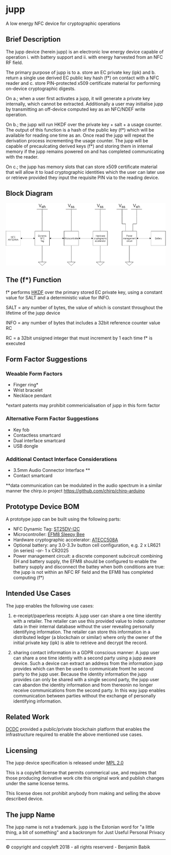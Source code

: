 # jupp
A low energy NFC device for cryptographic operations

## Brief Description

The jupp device (herein jupp) is an electronic low energy device capable of operation i. with battery support and ii. with energy harvested from an NFC RF field.

The primary purpose of jupp is to a. store an EC private key (ipk) and b. return a single use derived EC public key hash (f*) on contact with a NFC reader and c. store PIN-protected x509 certificate material for performing on-device cryptographic digests.

On a.; when a user first activates a jupp, it will generate a private key internally, which cannot be extracted. Additionally a user may initialise jupp by transmitting an off-device computed key as an NFC/NDEF write operation.

On b.; the jupp will run HKDF over the private key + salt + a usage counter. The output of this function is a hash of the public key (f*) which will be available for reading one time as an. Once read the jupp will repeat the derivation process incrementing the usage counter. The jupp will be capable of precaulcating derived keys (f*) and storing them in internal memory if the jupp remains powered on and has completed communicating with the reader.

On c.; the jupp has memory slots that can store x509 certificate material that will allow it to load cryptographic identities which the user can later use or retrieve provided they input the requisite PIN via to the reading device.

## Block Diagram

![block diagram][blockdiagram]

## The (f*) Function

f* performs [HKDF](https://tools.ietf.org/html/rfc5869) over the primary stored EC private key, using a constant value for SALT and a deterministic value for INFO.

SALT = any number of bytes, the value of which is constant throughout the lifetime of the jupp device

INFO = any number of bytes that includes a 32bit reference counter value RC

RC = a 32bit unsigned integer that must increment by 1 each time f* is executed

## Form Factor Suggestions

### Weaable Form Factors
* Finger ring*
* Wrist bracelet
* Necklace pendant

*extant patents may prohibit commericialisation of jupp in this form factor

### Alternative Form Factor Suggestions
* Key fob
* Contactless smartcard
* Dual interface smartcard
* USB dongle

### Additional Contact Interface Considerations
* 3.5mm Audio Connector Interface **
* Contact smartcard

**data communication can be modulated in the audio spectrum in a similar manner the chirp.io project https://github.com/chirp/chirp-arduino

## Prototype Device BOM

A prototype jupp can be built using the following parts:

* NFC Dynamic Tag: [ST25DV-I2C](https://www.st.com/en/nfc/st25dv-i2c-series-dynamic-nfc-tags.html?querycriteria=productId=SS1950)
* Microcontroller: [EFM8 Sleepy Bee](https://www.silabs.com/products/mcu/8-bit/efm8-sleepy-bee)
* Hardware cryptographic accelerator: [ATECC508A](https://www.microchip.com/wwwproducts/en/ATECC508A)
* Optional battery: any 3.0-3.3v button cell configuration, e.g. 2 x LR621 (in series) -or- 1 x CR2025
* Power management circuit: a discrete component subcircuit combining EH and battery supply, the EFM8 should be configured to enable the battery supply and disconnect the battey when both conditions are true: the jupp is not within an NFC RF field and the EFM8 has completed computing (f*)

## Intended Use Cases

The jupp enables the following use cases:

1. e-receipt/paperless receipts:
  A jupp user can share a one time identity with a retailer. The retailer can use this provided value to index customer data in their internal database without the user revealing personally identifying information. The retailer can store this information in a distributed ledger (a blockchain or similar) where only the owner of the initial private key (ipk) is able to retrieve and decrypt the record.
  
2. sharing contact information in a GDPR conscious manner:
  A jupp user can share a one time identiy with a second party using a jupp aware device. Such a device can extract an address from the information jupp provides which can then be used to communicate fromt he second party to the jupp user. Because the identity information the jupp provides can only be shared with a single second party, the jupp user can abandon the identity information and from thereonin no longer receive communications from the second party. In this way jupp enables communication between parties without the exchange of personally identifying information.  

## Related Work

 [DCDC](https://dcdc.io) provided a public/private blockchain platform that enables the infrastructure required to enable the above mentioned use cases.
## Licensing

The jupp device specification is released under [MPL 2.0](https://tldrlegal.com/license/mozilla-public-license-2.0-(mpl-2))

This is a copyleft license that permits commerical use, and requires that those producing derivative work cite this original work and publish changes under the same license terms.

This license does not prohibit anybody from making and selling the above described device.

## The jupp Name

The jupp name is not a trademark. jupp is the Estonian word for "a little thing, a bit of something" and a backronym for Just Useful Personal Privacy

---

© copyright and copyleft 2018 - all rights reserverd - Benjamin Babik

[blockdiagram]: https://github.com/benbenbenbenbenben/jupp/blob/master/Untitled%20Diagram.png "Block Diagram"
